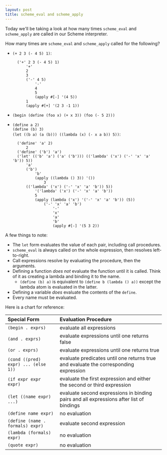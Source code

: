 ```yaml
---
layout: post
title: scheme_eval and scheme_apply
---
```


Today we'll be taking a look at how many times `scheme_eval` and `scheme_apply` are
called in our Scheme interpreter.

How many times are `scheme_eval` and `scheme_apply` called for the following?


* `(+ 2 3 (- 4 5) 1)`:

		('+' 2 3 (- 4 5) 1)
			'+'
			2
			3
			('-' 4 5)
				'-'
				4
				5
				(apply #[-] '(4 5))
			1
			(apply #[+] '(2 3 -1 1))


* `(begin (define (foo x) (+ x 3)) (foo (- 5 2)))`

* `(define a 2)` <br>
  `(define (b) 3)` <br>
  `(let ((b a) (a (b))) ((lambda (x) (- x a b)) 5))`:

		('define' 'a' 2)
			2
		('define' ('b') 'a')
		('let' (('b' 'a') ('a' ('b'))) (('lambda' ('x') ('-' 'x' 'a' 'b')) 5))
			'a'
			('b')
				'b'
				(apply ((lambda () 3)) '())
					3
			(('lambda' ('x') ('-' 'x' 'a' 'b')) 5))
				'('lambda' ('x') ('-' 'x' 'a' 'b'))
				5
				(apply (lambda ('x') '('-' 'x' 'a' 'b')) (5))
					('-' 'x' 'a' 'b')
						'-'
						'x'
						'a'
						'b'
						(apply #[-] '(5 3 2))

A few things to note:

* The `let` form evaluates the value of each pair, including call procedures.
* `scheme_eval` is always called on the whole expression, then resolves
left-to-right.
* Call expressions resolve by evaluating the procedure, then the arguments.
* Defining a function _does not_ evaluate the function until it is called. Think
of it as creating a lambda and binding it to the name.
	* `(define (b) a)` is equivalent to `(define b (lambda () a))` except
	the lambda atom is evaluated in the latter.
* Defining a variable _does_ evaluate the contents of the `define`.
* Every name must be evaluated.

Here is a chart for reference:

Special Form | Evaluation Procedure
:-- | :--
`(begin . exprs)`| evaluate all expressions
`(and . exprs)`| evaluate expressions until one returns false
`(or . exprs)`| evaluate expressions until one returns true
`(cond ((pred) expr) ... (else 1))`| evaluate predicates until one returns true and evaluate the corresponding expression
`(if expr expr expr)`| evaluate the first expression and either the second or third expression
`(let ((name expr) ...)`| evaluate second expressions in binding pairs and all expressions after list of bindings
`(define name expr)`| no evaluation
`(define (name . formals) expr)`| evaluate second expression
`(lambda (formals) expr)`| no evaluation
`(quote expr)`| no evaluation